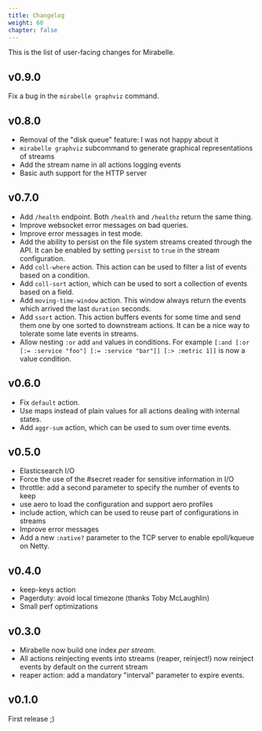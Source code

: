 ```yaml
---
title: Changelog
weight: 60
chapter: false
---
```


This is the list of user-facing changes for Mirabelle.

## v0.9.0

Fix a bug in the `mirabelle graphviz` command.

## v0.8.0

- Removal of the "disk queue" feature: I was not happy about it
- `mirabelle graphviz` subcommand to generate graphical representations of streams
- Add the stream name in all actions logging events
- Basic auth support for the HTTP server

## v0.7.0

- Add `/health` endpoint. Both `/health` and `/healthz` return the same thing.
- Improve websocket error messages on bad queries.
- Improve error messages in test mode.
- Add the ability to persist on the file system streams created through the API. It can be enabled by setting `persist` to `true` in the stream configuration.
- Add `coll-where` action. This action can be used to filter a list of events based on a condition.
- Add `coll-sort` action, which can be used to sort a collection of events based on a field.
- Add `moving-time-window` action. This window always return the events which arrived the last `duration` seconds.
- Add `ssort` action. This action buffers events for some time and send them one by one sorted to downstream actions. It can be a nice way to tolerate some late events in streams.
- Allow nesting `:or` add `and` values in conditions. For example `[:and [:or [:= :service "foo"] [:= :service "bar"]] [:> :metric 1]]` is now a value condition.

## v0.6.0

- Fix `default` action.
- Use maps instead of plain values for all actions dealing with internal states.
- Add `aggr-sum` action, which can be used to sum over time events.

## v0.5.0

- Elasticsearch I/O
- Force the use of the #secret reader for sensitive information in I/O
- throttle: add a second parameter to specify the number of events to keep
- use aero to load the configuration and support aero profiles
- include action, which can be used to reuse part of configurations in streams
- Improve error messages
- Add a new `:native?` parameter to the TCP server to enable epoll/kqueue on Netty.

## v0.4.0

- keep-keys action
- Pagerduty: avoid local timezone (thanks Toby McLaughlin)
- Small perf optimizations

## v0.3.0

- Mirabelle now build one index *per stream*.
- All actions reinjecting events into streams (reaper, reinject!) now reinject events by default on the current stream
- reaper action: add a mandatory "interval" parameter to expire events.

## v0.1.0

First release ;)

